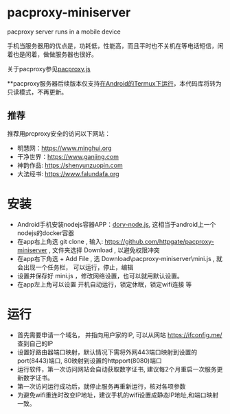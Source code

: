 # pacproxy-miniserver
pacproxy server runs in a mobile device

手机当服务器用的优点是，功耗低，性能高，而且平时也不关机在等电话短信，闲着也是闲着，做做服务器也很好。

关于pacproxy参见[pacproxy.js](https://github.com/httpgate/pacproxy.js)

**pacproxy服务器后续版本仅支持[在Android的Termux下运行](https://github.com/httpgate/resources/blob/main/android_termux_run_pacproxy.md)，本代码库将转为只读模式，不再更新。

## 推荐

推荐用prcproxy安全的访问以下网站：
* 明慧网：https://www.minghui.org
* 干净世界：https://www.ganjing.com
* 神韵作品: https://shenyunzuopin.com
* 大法经书: https://www.falundafa.org


# 安装

* Android手机安装nodejs容器APP：[dory-node.js](https://play.google.com/store/apps/details?id=io.tempage.dorynode), 这相当于android上一个nodejs的docker容器
* 在app右上角选 git clone , 输入: https://github.com/httpgate/pacproxy-miniserver , 文件夹选择 Download , 以避免权限冲突
* 在app右下角选 + Add File , 选 Download\pacproxy-miniserver\mini.js , 就会出现一个任务栏， 可以运行，停止，编辑
* 设置并保存好  mini.js ，修改网络设置，也可以就用默认设置。
* 在app左上角可以设置 开机自动运行，锁定休眠，锁定wifi连接 等


# 运行

* 首先需要申请一个域名， 并指向用户家的IP, 可以从网站 https://ifconfig.me/ 查到自己的IP
* 设置好路由器端口映射，默认情况下需将外网443端口映射到设置的port(8443)端口, 80映射到设置的httpport(8080)端口
* 运行软件，第一次访问网站会自动获取数字证书, 建议每2个月重启一次服务更新数字证书。
* 第一次访问运行成功后，就停止服务再重新运行，核对各项参数
* 为避免wifi重连时改变IP地址，建议手机的wifi设置成静态IP地址,和端口映射一致。